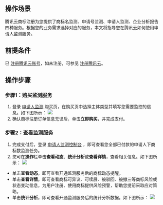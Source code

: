 ## 操作场景
腾讯云商标注册为您提供了商标名监测、申请号监测、申请人监测、企业分析报告四种服务。根据您的业务需求选择对应的服务，本文将指导您在腾讯云如何使用申请人监测服务。


## 前提条件
已 [注册腾讯云账号](https://cloud.tencent.com/register?s_url=https%3A%2F%2Fcloud.tencent.com%2F)，如未注册，可参见 [注册腾讯云](https://cloud.tencent.com/document/product/378/17985)。

## 操作步骤
### 步骤1：购买监测服务
1. 登录 [申请人监测](https://buy.cloud.tencent.com/monitoring/applicant) 购买页，在购买页中选择主体类型并填写您需要监控的信息。如下图所示：
![](https://main.qcloudimg.com/raw/b80aa4dcc37c40ae4d2e20836b5a2546.png)
2. 确认商标注册订单信息无误后，单击**立即购买**，并完成支付。


### 步骤2：查看监测服务
1. 完成支付后，登录 [申请人监测控制台](https://console.cloud.tencent.com/tmr/monitor/applicant) ，即可查看您全部已付款的申请人下商标数监测任务。
2. 您可在**操作**栏单击**查看动态**、**统计分析**或**查看详情**，查看相关信息。如下图所示：
![](https://main.qcloudimg.com/raw/c300ccf6253a8bbc9a092c2fcee6b3c2.png)
 - 单击**查看动态**，即可查看开通监测服务后的商标动态提醒。
 - 单击**查看详情**，即可查看商标可异议、可续展、被驳回、被撤三等商标风险或状态变动信息，为用户注册、使用商标提供风险预警，帮助您提前采取应对策略。
 - 单击**统计分析**，即可查看开通监测服务后的统计分析数据。如下图所示：
![](https://main.qcloudimg.com/raw/9d3c7b9132f4d3d32f3792c5d987db6d.png)






